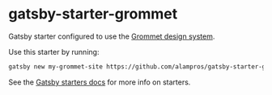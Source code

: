# gatsby-starter-grommet
Gatsby starter configured to use the [Grommet design system](https://grommet.github.io/).

Use this starter by running:

```sh
gatsby new my-grommet-site https://github.com/alampros/gatsby-starter-grommet
```


See the [Gatsby starters docs](https://www.gatsbyjs.org/docs/gatsby-starters/) for more info on starters.
